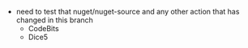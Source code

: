 - need to test that nuget/nuget-source and any other action that has changed in this branch
  - CodeBits
  - Dice5